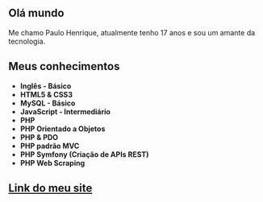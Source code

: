 <h2> Olá mundo</h2>

<p>
Me chamo Paulo Henrique, atualmente tenho 17 anos e sou um amante da tecnologia.
</p>

<h2>Meus conhecimentos</h2>
<div class="list-group">
    <ul>
        <li><strong>Inglês - Básico </strong></li>
        <li><strong>HTML5 & CSS3 </strong></li>
        <li><strong>MySQL - Básico</strong></li>
        <li><strong>JavaScript - Intermediário</strong></li>
        <li><strong>PHP</strong></li>
        <li><strong>PHP Orientado a Objetos</strong></li>
        <li><strong>PHP & PDO</strong></li>
        <li><strong>PHP padrão MVC</strong></li>
        <li><strong>PHP Symfony (Criação de APIs REST)</strong></li>
        <li><strong>PHP Web Scraping</strong></li>
    </ul>
   
</div>
<h2><a href="https://paulo3678.github.io/Meu_Site/">Link do meu site </a></h2>
